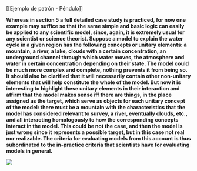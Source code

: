 [[Ejemplo de patrón - Péndulo]]

**Whereas in section 5 a full detailed case study is practiced, for now one example may suffice so that the same simple and basic logic can easily be applied to any scientific model, since, again, it is extremely usual for any scientist or science theorist. Suppose a model to explain the water cycle in a given region has the following concepts or unitary elements: a mountain, a river, a lake, clouds with a certain concentration, an underground channel through which water moves, the atmosphere and water in certain concentration depending on their state. The model could be much more complex and complete, nothing prevents it from being so. It should also be clarified that it will necessarily contain other non-unitary elements that will help constitute the whole of the model. But now it is interesting to highlight these unitary elements in their interaction and affirm that the model makes sense iff there are things, in the place assigned as the target, which serve as objects for each unitary concept of the model: there must be a mountain with the characteristics that the model has considered relevant to survey, a river, eventually clouds, etc., and all interacting homologously to how the corresponding concepts interact in the model. This could be not the case, and then the model is just wrong since it represents a possible target, but in this case not real nor realizable. The criteria for evaluating models from this account is thus subordinated to the in-practice criteria that scientists have for evaluating models in general.**


![](https://lh7-rt.googleusercontent.com/docsz/AD_4nXc2C9Pw24n_wffOwB-cAhLcx4euVNIOTN4KMe2tWT-vDSqJITen1eO1ZIeD9Up5i4VTr_jZiT8JC-ua-41wOvJN9YKeouj0O4zSc3mFRLFAmYL3ltWUCqb9P52LtpilPo9Oz7efRykoL8vS8BwFlcwrQPg?key=9o6IQL8cPmPtldUUpTMFNA)